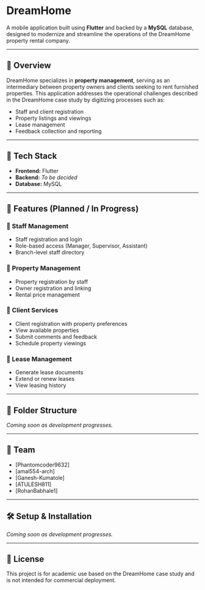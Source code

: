 # DreamHome

A mobile application built using **Flutter** and backed by a **MySQL** database, designed to modernize and streamline the operations of the DreamHome property rental company.

---

## 📖 Overview

DreamHome specializes in **property management**, serving as an intermediary between property owners and clients seeking to rent furnished properties. This application addresses the operational challenges described in the DreamHome case study by digitizing processes such as:

- Staff and client registration
- Property listings and viewings
- Lease management
- Feedback collection and reporting

---

## 🚀 Tech Stack

- **Frontend:** Flutter
- **Backend:** _To be decided_
- **Database:** MySQL

---

## 📱 Features (Planned / In Progress)

### 🔹 Staff Management
- Staff registration and login
- Role-based access (Manager, Supervisor, Assistant)
- Branch-level staff directory

### 🔹 Property Management
- Property registration by staff
- Owner registration and linking
- Rental price management

### 🔹 Client Services
- Client registration with property preferences
- View available properties
- Submit comments and feedback
- Schedule property viewings

### 🔹 Lease Management
- Generate lease documents
- Extend or renew leases
- View leasing history

---

## 📂 Folder Structure

_Coming soon as development progresses._

---

## 👥 Team

- [Phantomcoder9632]
- [amal554-arch]
- [Ganesh-Kumatole]
- [ATULESH811]
- [RohanBabhale1]

---

## 🛠️ Setup & Installation

_Coming soon as development progresses._

---

## 📄 License

This project is for academic use based on the DreamHome case study and is not intended for commercial deployment.
